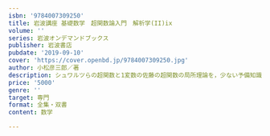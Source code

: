 ```yaml
---
isbn: '9784007309250'
title: 岩波講座 基礎数学　超関数論入門　解析学(II)ix
volume: ''
series: 岩波オンデマンドブックス
publisher: 岩波書店
pubdate: '2019-09-10'
cover: 'https://cover.openbd.jp/9784007309250.jpg'
author: 小松彦三郎／著
description: シュワルツらの超関数と1変数の佐藤の超関数の局所理論を，少ない予備知識ですむよう配慮し，ていねいに解説．
price: '5000'
genre: ''
target: 専門
format: 全集・双書
content: 数学

---
```

